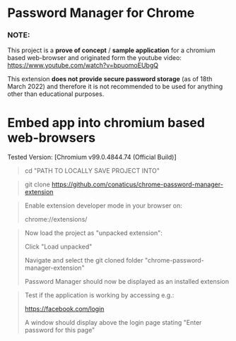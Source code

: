 # Password Manager for Chrome

### NOTE: 
This project is a **prove of concept** / **sample application** for a chromium based web-browser and originated form the youtube video: https://www.youtube.com/watch?v=bpuomoEUbgQ

This extension **does not provide secure password storage** (as of 18th March 2022) and therefore it is not recommended to be used for anything other than educational purposes.

# Embed app into chromium based web-browsers
Tested Version: [Chromium v99.0.4844.74 (Official Build)]

> cd "PATH TO LOCALLY SAVE PROJECT INTO"

> git clone https://github.com/conaticus/chrome-password-manager-extension


> Enable extension developer mode in your browser on: 
>
> chrome://extensions/

> Now load the project as "unpacked extension":
>
> Click "Load unpacked"
>
> Navigate and select the git cloned folder "chrome-password-manager-extension"
> 
> Password Manager should now be displayed as an installed extension

> Test if the application is working by accessing e.g.:
>
> https://facebook.com/login
>
> A window should display above the login page stating "Enter password for this page"
